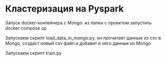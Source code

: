 # Кластеризация на Pyspark
Запуск docker-контейнера с Mongo: из папки с проектом запустить docker compose up

Запускаем скрипт load_data_in_mongo.py, он прочитает данные из csv в Mongo, создаст новый csv файл и добавит в него данные из Mongo

Запускаем скрипт train.py

